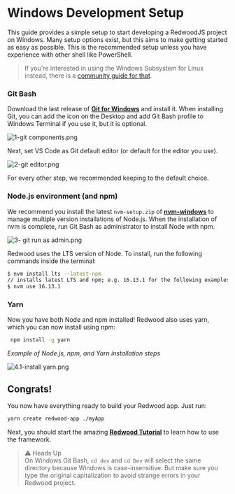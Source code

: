 # Windows Development Setup

This guide provides a simple setup to start developing a RedwoodJS project on Windows. Many setup options exist, but this aims to make getting started as easy as possible. This is the recommended setup unless you have experience with other shell like PowerShell. 

> If you're interested in using the Windows Subsystem for Linux instead, there is a [community guide for that](https://community.redwoodjs.com/t/windows-subsystem-for-linux-setup/2439).

### **Git Bash**

Download the last release of [**Git for Windows**](https://git-scm.com/download/win) and install it. 
When installing Git, you can add the icon on the Desktop and add Git Bash profile to Windows Terminal if you use it, but it is optional. 

![1-git components.png](Windows%20setup%20for%20Redwood%20aa3e6e732a8440708763a609984ce495/1-git_components.png)

Next, set VS Code as Git default editor (or default for the editor you use). 

![2-git editor.png](Windows%20setup%20for%20Redwood%20aa3e6e732a8440708763a609984ce495/2-git_editor.png)

For every other step, we recommended keeping to the default choice.

### **Node.js environment (and npm)**

We recommend you install the latest `nvm-setup.zip` of [**nvm-windows**](https://github.com/coreybutler/nvm-windows/releases) to manage multiple version installations of Node.js. When the installation of nvm is complete, run Git Bash as administrator to install Node with npm. 

![3- git run as admin.png](Windows%20setup%20for%20Redwood%20aa3e6e732a8440708763a609984ce495/3-_git_run_as_admin.png)

Redwood uses the LTS version of Node. To install, run the following commands inside the terminal: 

```bash
$ nvm install lts --latest-npm
// installs latest LTS and npm; e.g. 16.13.1 for the following examples
$ nvm use 16.13.1
```

### Yarn

Now you have both Node and npm installed! Redwood also uses yarn, which you can now install using npm:

```bash
 npm install -g yarn
```

*Example of Node.js, npm, and Yarn installation steps*

![4.1-install yarn.png](Windows%20setup%20for%20Redwood%20aa3e6e732a8440708763a609984ce495/4.1-install_yarn.png)

## **Congrats**!

You now have everything ready to build your Redwood app. Just run:

```bash
yarn create redwood-app ./myApp 
```

Next, you should start the amazing [**Redwood Tutorial**](https://learn.redwoodjs.com/docs/tutorial/installation-starting-development) to learn how to use the framework. 

>⚠️ Heads Up  
On Windows Git Bash, `cd dev` and `cd Dev` will select the same directory because Windows is case-insensitive. But make sure you type the original capitalization to avoid strange errors in your Redwood project.